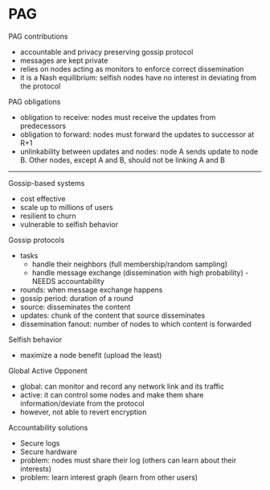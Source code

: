 # PAG

PAG contributions
- accountable and privacy preserving gossip protocol
- messages are kept private
- relies on nodes acting as monitors to enforce correct dissemination
- it is a Nash equilibrium: selfish nodes have no interest in deviating from the protocol

PAG obligations
- obligation to receive: nodes must receive the updates from predecessors
- obligation to forward: nodes must forward the updates to successor at R+1
- unlinkability between updates and nodes: node A sends update to node B. Other nodes, except A and B, should not be linking A and B

---

Gossip-based systems
- cost effective
- scale up to millions of users
- resilient to churn
- vulnerable to selfish behavior

Gossip protocols
- tasks
  - handle their neighbors (full membership/random sampling)
  - handle message exchange (dissemination with high probability) - NEEDS accountability
- rounds: when message exchange happens
- gossip period: duration of a round
- source: disseminates the content
- updates: chunk of the content that source disseminates
- dissemination fanout: number of nodes to which content is forwarded

Selfish behavior
- maximize a node benefit (upload the least)

Global Active Opponent
- global: can monitor and record any network link and its traffic
- active: it can control  some nodes and make them share information/deviate from the protocol
- however, not able to revert encryption

Accountability solutions
- Secure logs
- Secure hardware
- problem: nodes must share their log (others can learn about their interests)
- problem: learn interest graph (learn from other users)
